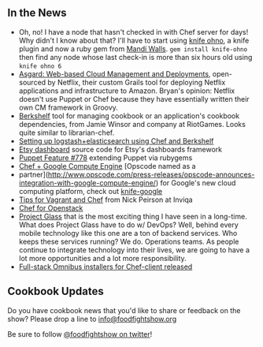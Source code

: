 ## In the News

* Oh, no!  I have a node that hasn't checked in with Chef server for days!  Why didn't I know about that?  I'll have to start using [knife ohno](http://rubygems.org/gems/knife-ohno), a knife plugin and now a ruby gem from [Mandi Walls](http://twitter.com/lnxchk).  `gem install knife-ohno` then find any node whose last check-in is more than six hours old using `knife ohno 6`
* [Asgard: Web-based Cloud Management and Deployments](http://techblog.netflix.com/2012/06/asgard-web-based-cloud-management-and.html), open-sourced by Netflix, their custom Grails tool for deploying Netflix applications and infrastructure to Amazon. Bryan's opinion: Netflix doesn't use Puppet or Chef because they have essentially written their own CM framework in Groovy.
* [Berkshelf](http://berkshelf.com/) tool for managing cookbook or an application's cookbook dependencies, from Jamie Winsor and company at RiotGames. Looks quite similar to librarian-chef.
* [Setting up logstash+elasticsearch using Chef and Berkshelf](http://devopsanywhere.blogspot.it/2012/07/stash-those-logs-set-up-logstash.html)
* [Etsy dashboard](https://github.com/etsy/dashboard) source code for Etsy's dashboards framework
* [Puppet Feature #778](http://projects.puppetlabs.com/issues/7788) extending Puppet via rubygems
*  [Chef + Google Compute Engine](http://googledevelopers.blogspot.it/2012/06/google-compute-engine-computing-without.html)
[Opscode named as a
* partner](http://www.opscode.com/press-releases/opscode-announces-integration-with-google-compute-engine/)
for Google's new cloud computing platform, check out [knife-google](https://github.com/opscode/knife-google)
* [Tips for Vagrant and Chef](http://techportal.inviqa.com/2012/06/26/tips-for-vagrant-and-chef/) from Nick Peirson at Inviqa
* [Chef for Openstack](http://www.opscode.com/blog/2012/06/27/chef-for-openstack/)
* [Project Glass](https://plus.google.com/111626127367496192147/posts) that is the most exciting thing I have seen in a long-time. What does Project Glass have to do w/ DevOps? Well, behind every mobile technology like this one are a ton of backend services. Who keeps these services running? We do. Operations teams. As people continue to integrate technology into their lives, we are going to have a lot more opportunities and a lot more responsibility.
* [Full-stack Omnibus installers for Chef-client released](http://www.opscode.com/blog/2012/06/29/omnibus-chef-packaging/)

## Cookbook Updates

Do you have cookbook news that you'd like to share or feedback on the show?  Please drop a line to info@foodfightshow.org

Be sure to follow [@foodfightshow on twitter](http://twitter.com/foodfightshow)!
